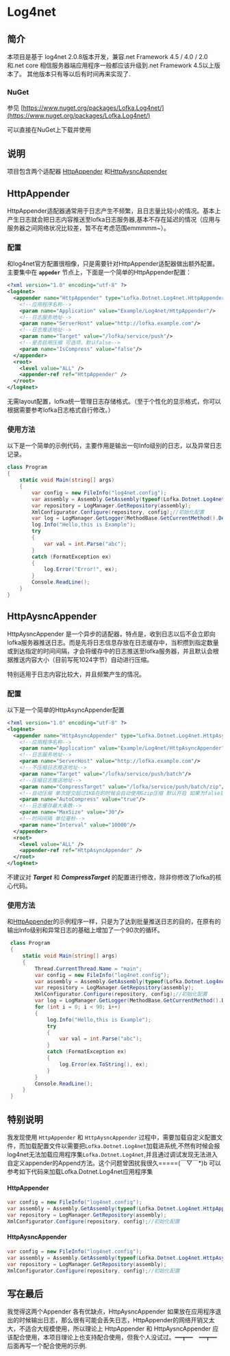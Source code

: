 # Log4net

## 简介
本项目是基于 log4net 2.0.8版本开发，兼容.net Framework 4.5 / 4.0 / 2.0 和.net core
相信服务器端应用程序一般都应该升级到.net Framework 4.5以上版本了。
其他版本只有等以后有时间再来实现了.

### NuGet

参见 [https://www.nuget.org/packages/Lofka.Log4net/](https://www.nuget.org/packages/Lofka.Log4net/)

可以直接在NuGet上下载并使用

## 说明

项目包含两个适配器 [HttpAppender](#httpappender) 和[HttpAysncAppender](#httpaysncappender)


## HttpAppender
HttpAppender适配器通常用于日志产生不频繁，且日志量比较小的情况。基本上产生日志就会把日志内容推送至lofka日志服务器,基本不存在延迟的情况（应用与服务器之间网络状况比较差，暂不在考虑范围emmmmm~）。
### 配置
和log4net官方配置很相像，只是需要针对HttpAppender适配器做出额外配置。主要集中在 **`appeder`** 节点上，下面是一个简单的HttpAppender配置：
```xml
<?xml version="1.0" encoding="utf-8" ?>
<log4net>
  <appender name="HttpAppender" type="Lofka.Dotnet.Log4net.HttpAppender,Lofka.Dotnet.Log4net">
    <!--应用程序名称-->
    <param name="Application" value="Example/Log4net/HttpAppender"/>
    <!--日志服务地址-->
    <param name="ServerHost" value="http://lofka.example.com"/>
    <!--日志推送地址-->
    <param name="Target" value="/lofka/service/push"/>
    <!--是否启用压缩 可选项，默认false-->
    <param name="IsCompress" value="false"/>
  </appender>
  <root>
    <level value="ALL" />
    <appender-ref ref="HttpAppender" />
  </root>
</log4net>
```
无需layout配置，lofka统一管理日志存储格式。（至于个性化的显示格式，你可以根据需要参考lofka日志格式自行修改。）

### 使用方法

以下是一个简单的示例代码，主要作用是输出一句Info级别的日志，以及异常日志记录。

```csharp
class Program
{
    static void Main(string[] args)
    {
        var config = new FileInfo("log4net.config");
        var assembly = Assembly.GetAssembly(typeof(Lofka.Dotnet.Log4net.HttpAppender));//加载Lofka.Dotnet.Log4net应用程序集
        var repository = LogManager.GetRepository(assembly);
        XmlConfigurator.Configure(repository, config);//初始化配置
        var log = LogManager.GetLogger(MethodBase.GetCurrentMethod().DeclaringType);
        log.Info("Hello,this is Example");
        try
        {
            var val = int.Parse("abc");
        }
        catch (FormatException ex)
        {
            log.Error("Error!", ex);
        }
        Console.ReadLine();
    }
}
```

## HttpAysncAppender
HttpAysncAppender 是一个异步的适配器，特点是，收到日志以后不会立即向lofka服务器推送日志。而是先将日志信息存放在日志缓存中，当积攒到指定数量或到达指定的时间间隔，才会将缓存中的日志推送至lofka服务器，并且默认会根据推送内容大小（目前写死1024字节）自动进行压缩。

特别适用于日志内容比较大，并且频繁产生的情况。
### 配置
以下是一个简单的HttpAsyncAppender配置
```xml
<?xml version="1.0" encoding="utf-8" ?>
<log4net>
  <appender name="HttpAsyncAppender" type="Lofka.Dotnet.Log4net.HttpAsyncAppender,Lofka.Dotnet.Log4net">
    <!--应用程序名称-->
    <param name="Application" value="Example/Log4net/HttpAsyncAppender"/>
    <!--日志服务地址-->
    <param name="ServerHost" value="http://lofka.example.com"/>
    <!--不压缩日志推送地址-->
    <param name="Target" value="/lofka/service/push/batch"/>
    <!--压缩日志推送地址-->
    <param name="CompressTarget" value="/lofka/service/push/batch/zip"/>
    <!--自动压缩 单次提交超过1KB在的时候会自动使用Gzip压缩 默认开启 如果为false则表示不压缩-->
    <param name="AutoCompress" value="true"/>
    <!--日志缓存最大条数-->
    <param name="MaxSize" value="30"/>
    <!--时间间隔 单位毫秒-->
    <param name="Interval" value="10000"/>
  </appender>
  <root>
    <level value="ALL" />
    <appender-ref ref="HttpAsyncAppender" />
  </root>
</log4net>
```
不建议对 ***Target*** 和 ***CompressTarget*** 的配置进行修改，除非你修改了lofka的核心代码。

### 使用方法

和[HttpAppender](#httpappender)的示例程序一样，只是为了达到批量推送日志的目的，在原有的输出Info级别和异常日志的基础上增加了一个90次的循环。

```csharp
 class Program
 {
     static void Main(string[] args)
     {
         Thread.CurrentThread.Name = "main";
         var config = new FileInfo("log4net.config");
         var assembly = Assembly.GetAssembly(typeof(Lofka.Dotnet.Log4net.HttpAsyncAppender));//加载Lofka.Dotnet.Log4net应用程序集
         var repository = LogManager.GetRepository(assembly);
         XmlConfigurator.Configure(repository, config);//初始化配置
         var log = LogManager.GetLogger(MethodBase.GetCurrentMethod().DeclaringType);
         for (int i = 0; i < 90; i++)
         {
             log.Info("Hello,this is Example");
             try
             {
                 var val = int.Parse("abc");
             }
             catch (FormatException ex)
             {
                 log.Error(ex.ToString(), ex);
             }
         }
         Console.ReadLine();
     }
 }
```

## 特别说明

 我发现使用 `HttpAppender` 和 `HttpAysncAppender` 过程中，需要加载自定义配置文件，而加载配置文件以需要把`Lofka.Dotnet.Log4net`加载进系统,不然有时候会报log4net无法加载应用程序集`Lofka.Dotnet.Log4net`,并且通过调试发现无法进入自定义appender的Append方法。这个问题曾困扰我很久=====(￣▽￣*)b 可以参考如下代码来加载Lofka.Dotnet.Log4net应用程序集

####  HttpAppender

```csharp
var config = new FileInfo("log4net.config");
var assembly = Assembly.GetAssembly(typeof(Lofka.Dotnet.Log4net.HttpAppender));//加载Lofka.Dotnet.Log4net应用程序集
var repository = LogManager.GetRepository(assembly);
XmlConfigurator.Configure(repository, config);//初始化配置
```
####  HttpAysncAppender
```csharp
var config = new FileInfo("log4net.config");
var assembly = Assembly.GetAssembly(typeof(Lofka.Dotnet.Log4net.HttpAsyncAppender));//加载Lofka.Dotnet.Log4net应用程序集
var repository = LogManager.GetRepository(assembly);
XmlConfigurator.Configure(repository, config);//初始化配置
```

## 写在最后

我觉得这两个Appender 各有优缺点，HttpAysncAppender 如果放在应用程序退出的时候输出日志，那么很有可能会丢失日志，HttpAppender的网络开销又太大，不适合大规模使用，所以理论上 HttpAppender 和 HttpAysncAppender  应该配合使用，本项目理论上也支持配合使用，但我个人没试过。━┳━　━┳━ 后面再写一个配合使用的示例.
